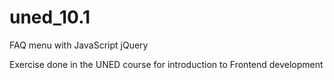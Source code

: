 # uned_10.1
FAQ menu with JavaScript jQuery

Exercise done in the UNED course for introduction to Frontend development
